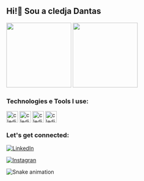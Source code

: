 ## Hi!👋 Sou a cledja Dantas


<div>
   <img height="170cm" src="https://github-readme-stats.vercel.app/api?username=cledjadantas&show_icons=true&theme=tokyonight"/>
   <img height="170cm" src="https://github-readme-stats.vercel.app/api/top-langs/?username=cledjadantas&layout=compact&theme=tokyonight"/>
</div>


###  Technologies e Tools I use:

<div>
   
<img align="center" alt="cledja-html" height="30" widht="40" src="https://cdn.jsdelivr.net/gh/devicons/devicon/icons/html5/html5-original.svg"/>


<img align="center" alt="cledja-css" height="30" widht="40" src="https://cdn.jsdelivr.net/gh/devicons/devicon/icons/css3/css3-original.svg"/>


<img align="center" alt="cledja-js" height="30" widht="40" src="https://cdn.jsdelivr.net/gh/devicons/devicon/icons/javascript/javascript-original.svg"/>

<img align="center" alt="cledja-python" height="30" widht="40" src="https://cdn.jsdelivr.net/gh/devicons/devicon/icons/python/python-original.svg"/>


</div>

### Let's get connected:

[![LinkedIn](https://img.shields.io/badge/LinkedIn-0077B5?style=for-the-badge&logo=linkedin&logoColor=white)](https://www.linkedin.com/in/cledja-dantas-74aa5421)

[![Instagran](https://img.shields.io/badge/Instagram-E4405F?style=for-the-badge&logo=instagram&logoColor=white)](https://www.instagram.com/cledjafff)


![Snake animation](https://github.com/cledjadantas/cledjadantas/blod/output/github-contribution-grid-snake.svg)
